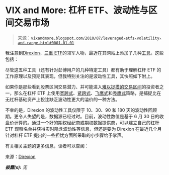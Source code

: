<!--yml

分类：未分类

日期：2024-05-18 17:05:55

-->

# VIX and More: 杠杆 ETF、波动性与区间交易市场

> 来源：[`vixandmore.blogspot.com/2010/07/leveraged-etfs-volatility-and-range.html#0001-01-01`](http://vixandmore.blogspot.com/2010/07/leveraged-etfs-volatility-and-range.html#0001-01-01)

我注意到[Direxion](http://vixandmore.blogspot.com/search/label/Direxion)，[三重 ETF](http://vixandmore.blogspot.com/search/label/triple%20ETFs)的领军人物，最近在其网站上添加了几种[工具](http://www.direxionshares.com/tools.html)。这些包括：

尽管这五种工具（还有针对彭博用户的几种特定工具）都有助于理解杠杆 ETF 的工作原理以及预期其表现，但我特别关注的是波动性工具，其快照如下附上。

如果你是那些看到股票区间交易潜力、并可能进入[难以捉摸的交易区间](http://vixandmore.blogspot.com/2010/06/elusive-trading-range.html)的投资者之一，那么在杠杆 ETF 上使用[宽跨式](http://vixandmore.blogspot.com/search/label/straddle)、[紧跨式](http://vixandmore.blogspot.com/search/label/strangle)、[飞鹰式](http://vixandmore.blogspot.com/search/label/butterfly)和[秃鹰式](http://vixandmore.blogspot.com/search/label/condor)策略，是捕捉比在无杠杆基础资产上投注缺乏波动性更大的溢价的一种方法。

不幸的是，Direxion 的波动性工具仅限于 10、30、90 和 180 天的波动性回顾期。更令人失望的是，数据源已经过时。目前，波动性数值是基于 6 月 30 日的收盘价计算的。通过一个好的期权经纪商或期权数据提供商，可以建立自己的杠杆 ETF 观察名单并获得实时隐含波动性等信息，但还是要为 Direxion 在最近几个月针对杠杆 ETF 提出的一些担忧方面所采取的小步骤给予掌声。

有关相关主题的更多信息，读者可以查阅：

来源：[Direxion](http://vixandmore.blogspot.com/search/label/Direxion)

***披露(s):*** *无*
